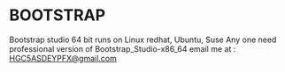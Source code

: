 # BOOTSTRAP
Bootstrap studio 64 bit runs on Linux redhat, Ubuntu, Suse
Any one need professional version of Bootstrap_Studio-x86_64 
email me at : HGC5ASDEYPFX@gmail.com
